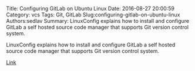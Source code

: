 Title: Configuring GitLab on Ubuntu Linux
Date: 2016-08-27 20:00:59
Category: vcs
Tags: Git, GitLab
Slug:configuring-gitlab-on-ubuntu-linux
Authors:sedlav
Summary: LinuxConfig explains how to install and configure GitLab a self hosted source code manager that supports Git version control system.

LinuxConfig explains how to install and configure GitLab a self hosted source code manager that supports Git version control system.

[Link](https://linuxconfig.org/configuring-gitab-on-ubuntu-linux)
